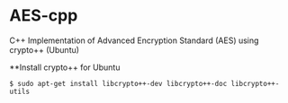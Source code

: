 # AES-cpp
C++ Implementation of Advanced Encryption Standard (AES) using crypto++ (Ubuntu) 
 
 **Install crypto++ for Ubuntu
 
    $ sudo apt-get install libcrypto++-dev libcrypto++-doc libcrypto++-utils
